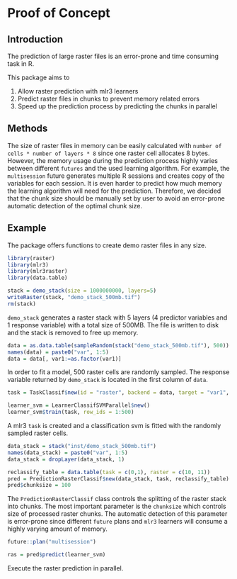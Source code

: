 # Proof of Concept
## Introduction

The prediction of large raster files is an error-prone and time
consuming task in R.

This package aims to

1.  Allow raster prediction with mlr3 learners
2.  Predict raster files in chunks to prevent memory related errors
3.  Speed up the prediction process by predicting the chunks in parallel

## Methods

The size of raster files in memory can be easily calculated with `number
of cells * number of layers * 8` since one raster cell allocates 8
bytes. However, the memory usage during the prediction process highly
varies between different `futures` and the used learning algorithm. For
example, the `multisession` future generates multiple R sessions and
creates copy of the variables for each session. It is even harder to
predict how much memory the learning algorithm will need for the
prediction. Therefore, we decided that the chunk size should be manually
set by user to avoid an error-prone automatic detection of the optimal
chunk size.

## Example

The package offers functions to create demo raster files in any size.

``` r
library(raster)
library(mlr3)
library(mlr3raster)
library(data.table)

stack = demo_stack(size = 1000000000, layers=5)
writeRaster(stack, "demo_stack_500mb.tif")
rm(stack)
```

`demo_stack` generates a raster stack with 5 layers (4 predictor
variables and 1 response variable) with a total size of 500MB. The file is
written to disk and the stack is removed to free up memory.

``` r
data = as.data.table(sampleRandom(stack("demo_stack_500mb.tif"), 500))
names(data) = paste0("var", 1:5)
data = data[, var1:=as.factor(var1)]
```

In order to fit a model, 500 raster cells are randomly sampled. The
response variable returned by `demo_stack` is located in the first
column of `data`.

``` r
task = TaskClassif$new(id = "raster", backend = data, target = "var1", positive = "1")

learner_svm = LearnerClassifSVMParallel$new()
learner_svm$train(task, row_ids = 1:500)
```

A mlr3 `task` is created and a classification svm is fitted with the
randomly sampled raster cells.

``` r
data_stack = stack("inst/demo_stack_500mb.tif")
names(data_stack) = paste0("var", 1:5)
data_stack = dropLayer(data_stack, 1)

reclassify_table = data.table(task = c(0,1), raster = c(10, 11))
pred = PredictionRasterClassif$new(data_stack, task, reclassify_table)
pred$chunksize = 100
```

The `PredictionRasterClassif` class controls the splitting of the raster
stack into chunks. The most important parameter is the `chunksize` which
controls size of processed raster chunks. The automatic detection of
this parameter is error-prone since different `future` plans and `mlr3`
learners will consume a highly varying amount of memory.

``` r
future::plan("multisession")

ras = pred$predict(learner_svm)
```

Execute the raster prediction in parallel.

